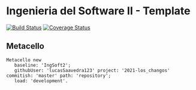 # Ingenieria del Software II - Template

[![Build Status](https://travis-ci.com/lucasSaavedra123/2021-los_changos.svg?branch=master)](https://travis-ci.com/lucasSaavedra123/2021-los_changos)
[![Coverage Status](https://coveralls.io/repos/github/uca-is2/2021-los_changos/badge.svg?branch=master)](https://coveralls.io/github/lucasSaavedra123/2021-los_changos?branch=master)

## Metacello

```smalltalk
Metacello new
   baseline: 'IngSoft2';
   githubUser: 'lucasSaavedra123' project: '2021-los_changos' commitish: 'master' path: 'repository';
   load: 'development'.
```
